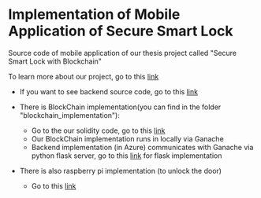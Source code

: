 # Implementation of Mobile Application of Secure Smart Lock

Source code of mobile application of our thesis project called "Secure Smart Lock with Blockchain"

To learn more about our project, go to this [link](https://github.com/mehmetozanguven/SecureSmartLockWithBlockChain-MobileApp/blob/master/report/CENG416-220201026_220201036_220201044-SmartSecureLock.pdf)

- If you want to see backend source code, go to this [link](https://github.com/safagunay/LockerApi)

- There is BlockChain implementation(you can find in the folder "blockchain_implementation"):
    - Go to the our solidity code, go to this [link](https://github.com/mehmetozanguven/SecureSmartLockWithBlockChain-MobileApp/blob/master/blockchain_implementation/DeviceActivityLogger.sol)
    - Our BlockChain implementation runs in locally via Ganache
    - Backend implementation (in Azure) communicates with Ganache via python flask server, go to this [link](https://github.com/mehmetozanguven/SecureSmartLockWithBlockChain-MobileApp/blob/master/blockchain_implementation/ganacheclient.zip) for flask implementation
    
    
- There is also raspberry pi implementation (to unlock the door)
    - Go to this [link](https://github.com/mehmetozanguven/SecureSmartLockWithBlockChain-MobileApp/blob/master/raspberry_pi_implementation/secure_smart_lock_raspberryPi.py)
